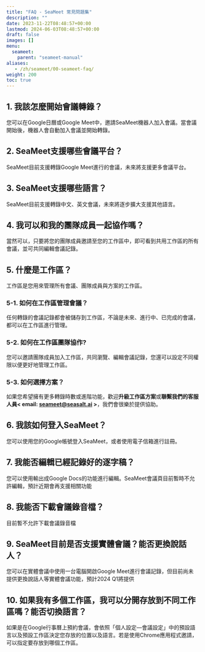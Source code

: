 ```yaml
---
title: "FAQ - SeaMeet 常見問題集"
description: ""
date: 2023-11-22T08:48:57+00:00
lastmod: 2024-06-03T08:48:57+00:00
draft: false
images: []
menu:
  seameet:
    parent: "seameet-manual"
aliases:
   - /zh/seameet/00-seameet-faq/
weight: 200
toc: true
---
```


## 1. **我該怎麼開始會議轉錄？**

您可以在Google日曆或Google Meet中，邀請SeaMeet機器人加入會議。當會議開始後，機器人會自動加入會議並開始轉錄。

## 2. **SeaMeet支援哪些會議平台？**

SeaMeet目前支援轉錄Google Meet進行的會議，未來將支援更多會議平台。

## 3. **SeaMeet支援哪些語言？**

SeaMeet目前支援轉錄中文、英文會議，未來將逐步擴大支援其他語言。

## 4. **我可以和我的團隊成員一起協作嗎？**

當然可以，只要將您的團隊成員邀請至您的工作區中，即可看到共用工作區的所有會議，並可共同編輯會議記錄。

## 5. **什麼是工作區？**

工作區是您用來管理所有會議、團隊成員與方案的工作區。


### **5-1. 如何在工作區管理會議？**

任何轉錄的會議記錄都會被儲存到工作區，不論是未來、進行中、已完成的會議，都可以在工作區進行管理。


### **5-2. 如何在工作區團隊協作?**

您可以邀請團隊成員加入工作區，共同瀏覽、編輯會議記錄，您還可以設定不同權限以便更好地管理工作區。

### **5-3. 如何選擇方案？**

如果您希望擁有更多轉錄時數或進階功能，歡迎**升級工作區方案**或**聯繫我們的客服人員< email: seameet@seasalt.ai >**，我們會很樂於提供協助。

## 6. **我該如何登入SeaMeet？**

您可以使用您的Google帳號登入SeaMeet，或者使用電子信箱進行註冊。

## 7. **我能否編輯已經記錄好的逐字稿？**

您可以使用輸出成Google Docs的功能進行編輯。SeaMeet會議頁目前暫時不允許編輯，預計近期會再支援相關功能

## 8. **我能否下載會議錄音檔？**

目前暫不允許下載會議錄音檔

## 9. **SeaMeet目前是否支援實體會議？能否更換說話人？**

您可以在實體會議中使用一台電腦開啟Google Meet進行會議記錄，但目前尚未提供更換說話人等實體會議功能，預計2024 Q1將提供

## 10. **如果我有多個工作區，我可以分開存放到不同工作區嗎？能否切換語言？**

如果是在Google行事曆上預約會議，會依照「個人設定—會議設定」中的預設語言以及預設工作區決定您存放的位置以及語言。若是使用Chrome應用程式邀請，可以指定要存放到哪個工作區。


